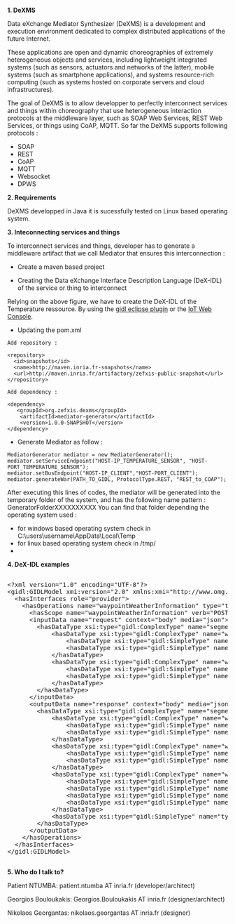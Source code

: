**1.  DeXMS**

Data eXchange Mediator Synthesizer  (DeXMS) is a development and execution environment dedicated to complex distributed applications of the future Internet.

These applications are open and dynamic choreographies of extremely heterogeneous objects and services, including lightweight integrated systems (such as sensors, actuators and networks of the latter), mobile systems (such as smartphone applications), and systems resource-rich computing (such as systems hosted on corporate servers and cloud infrastructures).

The goal of DeXMS is to allow developper to  perfectly interconnect services and things within choreography that use heterogeneous interaction protocols at the middleware layer, such as SOAP Web Services, REST Web Services, or things using CoAP, MQTT. So far the DeXMS supports following protocols : 

*  SOAP
*  REST
*  CoAP
*  MQTT
*  Websocket
*  DPWS


**2. Requirements**

DeXMS developped in Java it is sucessfully tested on Linux based operating system.

**3.  Inteconnecting services and things**

To interconnect services and things, developer has to generate a middleware artifact that we call Mediator that ensures this interconnection :


*  Create a maven based project

*  Creating the  Data eXchange Interface Description Language (DeX-IDL) of the service or thing to interconnect 
 
Relying on the above figure, we have to create the DeX-IDL of the Temperature ressource. By using the [gidl eclipse plugin](https://gitlab.inria.fr/zefxis/DeX-IDL) or the [IoT Web Console](https://gitlab.inria.fr/pntumba/vsb-web-console/wikis/home).

*  Updating the pom.xml 

```
Add repository :

<repository>
  <id>snapshots</id>
  <name>http://maven.inria.fr-snapshots</name>
  <url>http://maven.inria.fr/artifactory/zefxis-public-snapshot</url>
</repository>

Add dependency :

<dependency>
   <groupId>org.zefxis.dexms</groupId>
	<artifactId>mediator-generator</artifactId>
    <version>1.0.0-SNAPSHOT</version>
</dependency>
```
	
*  Generate Mediator as follow :

```
MediatorGenerator mediator = new MediatorGenerator();
mediator.setServiceEndpoint("HOST-IP_TEMPERATURE_SENSOR", "HOST-PORT_TEMPERATURE_SENSOR");
mediator.setBusEndpoint("HOST-IP_CLIENT","HOST-PORT_CLIENT");
mediator.generateWar(PATH_TO_GIDL, ProtocolType.REST, "REST_to_COAP");
```
After executing this lines of codes, the mediator will be generated into the temporary folder of the system, and  has the following name pattern : GeneratorFolderXXXXXXXXXX
You can find that folder depending the operating system used : 
- for  windows based operating system check in C:\users\username\AppData\Local\Temp
- for linux based operating system check in /tmp/
- 




**4.  DeX-IDL examples**

<pre>

&lt;?xml version="1.0" encoding="UTF-8"?&gt;
&lt;gidl:GIDLModel xmi:version="2.0" xmlns:xmi="http://www.omg.org/XMI" xmlns:xsi="http://www.w3.org/2001/XMLSchema-instance" xmlns:gidl="http://eu.chorevolution/modelingnotations/gidl" hostAddress="http://jinx.viktoria.chalmers.se:3000/" protocol="REST"&gt;
  &lt;hasInterfaces role="provider"&gt;
    &lt;hasOperations name="waypointWeatherInformation" type="two_way_sync" qos="reliable"&gt;
      &lt;hasScope name="waypointWeatherInformation" verb="POST" uri="waypointWeatherInformation"/&gt;
      &lt;inputData name="request" context="body" media="json"&gt;
        &lt;hasDataType xsi:type="gidl:ComplexType" name="segmentInformationRequest" minOccurs="one" maxOccurs="one"&gt;
			&lt;hasDataType xsi:type="gidl:ComplexType" name="waypoint0" minOccurs="one" maxOccurs="one"&gt;
				&lt;hasDataType xsi:type="gidl:SimpleType" name="lat" minOccurs="one" maxOccurs="one" type="string"/&gt;
				&lt;hasDataType xsi:type="gidl:SimpleType" name="lon" minOccurs="one" maxOccurs="one" type="string"/&gt;
			&lt;/hasDataType&gt;
		    &lt;hasDataType xsi:type="gidl:ComplexType" name="waypoint1" minOccurs="one" maxOccurs="one"&gt;
				&lt;hasDataType xsi:type="gidl:SimpleType" name="lat" minOccurs="one" maxOccurs="one" type="string"/&gt;
				&lt;hasDataType xsi:type="gidl:SimpleType" name="lon" minOccurs="one" maxOccurs="one" type="string"/&gt;
			&lt;/hasDataType&gt;
        &lt;/hasDataType&gt;
      &lt;/inputData&gt;
      &lt;outputData name="response" context="body" media="json"&gt;
		&lt;hasDataType xsi:type="gidl:ComplexType" name="segmentWeatherInformationResponse" minOccurs="one" maxOccurs="one"&gt;
			&lt;hasDataType xsi:type="gidl:ComplexType" name="waypoint0" minOccurs="one" maxOccurs="one"&gt;
				&lt;hasDataType xsi:type="gidl:SimpleType" name="lat" minOccurs="one" maxOccurs="one" type="string"/&gt;
				&lt;hasDataType xsi:type="gidl:SimpleType" name="lon" minOccurs="one" maxOccurs="one" type="string"/&gt;
			&lt;/hasDataType&gt;
			&lt;hasDataType xsi:type="gidl:ComplexType" name="waypoint1" minOccurs="one" maxOccurs="one"&gt;
				&lt;hasDataType xsi:type="gidl:SimpleType" name="lat" minOccurs="one" maxOccurs="one" type="string"/&gt;
				&lt;hasDataType xsi:type="gidl:SimpleType" name="lon" minOccurs="one" maxOccurs="one" type="string"/&gt;
			&lt;/hasDataType&gt;
			&lt;hasDataType xsi:type="gidl:ComplexType" name="weatherInfo" minOccurs="one" maxOccurs="one"&gt;
				&lt;hasDataType xsi:type="gidl:SimpleType" name="roadTemperature" minOccurs="one" maxOccurs="one" type="string"/&gt;
				&lt;hasDataType xsi:type="gidl:SimpleType" name="airTemperature" minOccurs="one" maxOccurs="one" type="string"/&gt;
				&lt;hasDataType xsi:type="gidl:SimpleType" name="airRelativeHumidity" minOccurs="one" maxOccurs="one" type="string"/&gt;
				&lt;hasDataType xsi:type="gidl:SimpleType" name="windForce" minOccurs="one" maxOccurs="one" type="string"/&gt;
			&lt;/hasDataType&gt;
			&lt;hasDataType xsi:type="gidl:SimpleType" name="type" minOccurs="one" maxOccurs="one" type="string"/&gt;
		&lt;/hasDataType&gt;
      &lt;/outputData&gt;    
	&lt;/hasOperations&gt;
  &lt;/hasInterfaces&gt;
&lt;/gidl:GIDLModel&gt;

</pre>

**5.  Who do I talk to?**

Patient NTUMBA: patient.ntumba AT inria.fr (developer/architect)

Georgios Bouloukakis: Georgios.Bouloukakis AT inria.fr (designer/architect)

Nikolaos Georgantas: nikolaos.georgantas AT inria.fr (designer)










